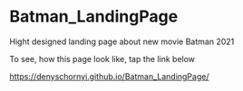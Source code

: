 # Batman_LandingPage
Hight designed landing page about new movie Batman 2021

To see, how this page look like, tap the link below 

https://denyschornyi.github.io/Batman_LandingPage/
